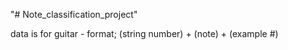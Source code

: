"# Note_classification_project" 

data is for guitar - format; (string number) + (note) + (example #)
